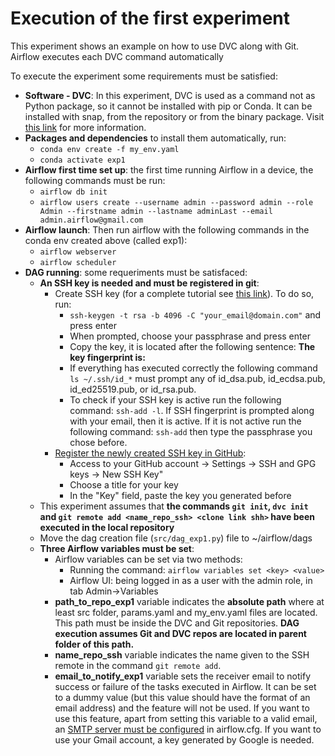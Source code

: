 # Execution of the first experiment

This experiment shows an example on how to use DVC along with Git. Airflow executes each DVC command automatically

To execute the experiment some requirements must be satisfied:
- **Software - DVC**: In this experiment, DVC is used as a command not as Python package, so it cannot be installed with pip or Conda. It can be installed with snap, from the repository or from the binary package. Visit [this link](https://dvc.org/doc/install/linux) for more information.
- **Packages and dependencies** to install them automatically, run:
    - `conda env create -f my_env.yaml`
    - `conda activate exp1`
- **Airflow first time set up**: the first time running Airflow in a device, the following commands must be run:
    - `airflow db init`
    - `airflow users create --username admin --password admin --role Admin --firstname admin --lastname adminLast --email admin.airflow@gmail.com`
- **Airflow launch**: Then run airflow with the following commands in the conda env created above (called exp1):
    - `airflow webserver`
    - `airflow scheduler`
- **DAG running**: some requeriments must be satisfaced:
    - **An SSH key is needed and must be registered in git**:
        - Create SSH key (for a complete tutorial see [this link](https://linuxkamarada.com/en/2019/07/14/using-git-with-ssh-keys/#.YbI7zLuCG00)). To do so, run: 
            - `ssh-keygen -t rsa -b 4096 -C "your_email@domain.com"` and press enter
            - When prompted, choose your passphrase and press enter
            - Copy the key, it is located after the following sentence: __The key fingerprint is:__
            - If everything has executed correctly the following command `ls ~/.ssh/id_*` must prompt any of id_dsa.pub, id_ecdsa.pub, id_ed25519.pub, or id_rsa.pub.
            - To check if your SSH key is active run the following command: `ssh-add -l`. If SSH fingerprint is prompted along with your email, then it is active. If it is not active run the following command: `ssh-add` then type the passphrase you chose before. 
        - [Register the newly created SSH key in GitHub](https://docs.github.com/en/authentication/connecting-to-github-with-ssh/adding-a-new-ssh-key-to-your-github-account):
            - Access to your GitHub account -> Settings -> SSH and GPG keys -> New SSH Key"
            - Choose a title for your key
            - In the "Key" field, paste the key you generated before
    - This experiment assumes that **the commands `git init`, `dvc init` and `git remote add <name_repo_ssh> <clone link shh>` have been executed in the local repository**
    - Move the dag creation file (`src/dag_exp1.py`) file to ~/airflow/dags
    - **Three Airflow variables must be set**:
        - Airflow variables can be set via two methods:
            - Running the command: `airflow variables set <key> <value>`
            - Airflow UI: being logged in as a user with the admin role, in tab Admin->Variables
        - __path_to_repo_exp1__ variable indicates the **absolute path** where at least src folder, params.yaml and my_env.yaml files are located. This path must be inside the DVC and Git repositories. **DAG execution assumes Git and DVC repos are located in parent folder of this path.**
        - __name_repo_ssh__ variable indicates the name given to the SSH remote in the command `git remote add`. 
        - __email_to_notify_exp1__ variable sets the receiver email to notify success or failure of the tasks executed in Airflow. It can be set to a dummy value (but this value should have the format of an email address) and the feature will not be used. If you want to use this feature, apart from setting this variable to a valid email, an [SMTP server must be configured](https://stackoverflow.com/questions/51829200/how-to-set-up-airflow-send-email) in airflow.cfg. If you want to use your Gmail account, a key generated by Google is needed.

